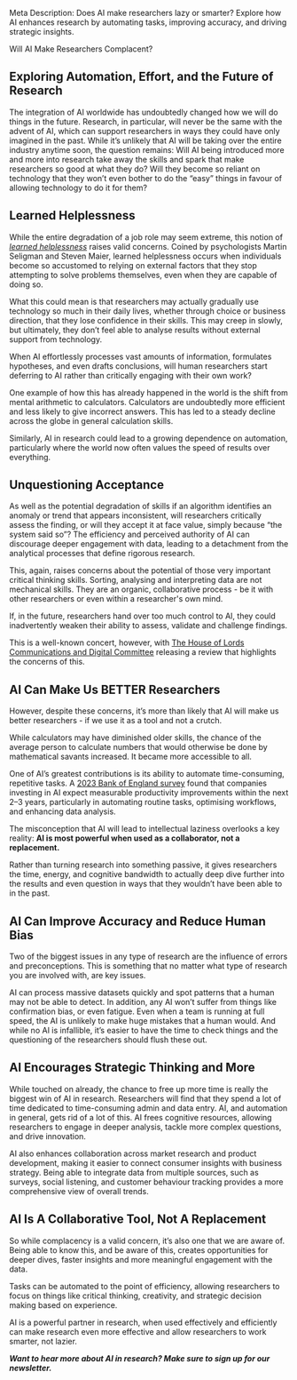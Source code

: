 Meta Description: Does AI make researchers lazy or smarter? Explore how AI enhances research by automating tasks, improving accuracy, and driving strategic insights\.

<a id="_a5nenw250y38"></a>Will AI Make Researchers Complacent? 

## <a id="_8pjyx9r9x9y"></a>Exploring Automation, Effort, and the Future of Research

The integration of AI worldwide has undoubtedly changed how we will do things in the future\. Research, in particular, will never be the same with the advent of AI, which can support researchers in ways they could have only imagined in the past\. While it’s unlikely that AI will be taking over the entire industry anytime soon, the question remains: Will AI being introduced more and more into research take away the skills and spark that make researchers so good at what they do? Will they become so reliant on technology that they won’t even bother to do the “easy” things in favour of allowing technology to do it for them?

## <a id="_rai1pk4m5zo"></a>Learned Helplessness

While the entire degradation of a job role may seem extreme, this notion of [*learned helplessness*](https://www.simplypsychology.org/learned-helplessness.html) raises valid concerns\. Coined by psychologists Martin Seligman and Steven Maier, learned helplessness occurs when individuals become so accustomed to relying on external factors that they stop attempting to solve problems themselves, even when they are capable of doing so\.

What this could mean is that researchers may actually gradually use technology so much in their daily lives, whether through choice or business direction, that they lose confidence in their skills\. This may creep in slowly, but ultimately, they don’t feel able to analyse results without external support from technology\.

  
When AI effortlessly processes vast amounts of information, formulates hypotheses, and even drafts conclusions, will human researchers start deferring to AI rather than critically engaging with their own work?

One example of how this has already happened in the world is the shift from mental arithmetic to calculators\. Calculators are undoubtedly more efficient and less likely to give incorrect answers\. This has led to a steady decline across the globe in general calculation skills\. 

Similarly, AI in research could lead to a growing dependence on automation, particularly where the world now often values the speed of results over everything\.

## <a id="_aaitcig1j5kc"></a>Unquestioning Acceptance

As well as the potential degradation of skills if an algorithm identifies an anomaly or trend that appears inconsistent, will researchers critically assess the finding, or will they accept it at face value, simply because “the system said so”? The efficiency and perceived authority of AI can discourage deeper engagement with data, leading to a detachment from the analytical processes that define rigorous research\.

This, again, raises concerns about the potential of those very important critical thinking skills\. Sorting, analysing and interpreting data are not mechanical skills\. They are an organic, collaborative process \- be it with other researchers or even within a researcher's own mind\.

If, in the future, researchers hand over too much control to AI, they could inadvertently weaken their ability to assess, validate and challenge findings\.

This is a well\-known concert, however, with [The House of Lords Communications and Digital Committee](https://publications.parliament.uk/pa/ld5803/ldselect/ldcomm/125/12502.htm) releasing a review that highlights the concerns of this\. 

## <a id="_4vuwpvnrndym"></a>AI Can Make Us BETTER Researchers

However, despite these concerns, it’s more than likely that AI will make us better researchers \- if we use it as a tool and not a crutch\.

While calculators may have diminished older skills, the chance of the average person to calculate numbers that would otherwise be done by mathematical savants increased\. It became more accessible to all\.

One of AI’s greatest contributions is its ability to automate time\-consuming, repetitive tasks\. A [2023 Bank of England survey](https://www.bankofengland.co.uk/bank-overground/2024/how-will-increasing-business-use-of-ai-affect-uk-labour-demand) found that companies investing in AI expect measurable productivity improvements within the next 2–3 years, particularly in automating routine tasks, optimising workflows, and enhancing data analysis\.

The misconception that AI will lead to intellectual laziness overlooks a key reality: __AI is most powerful when used as a collaborator, not a replacement\.__

Rather than turning research into something passive, it gives researchers the time, energy, and cognitive bandwidth to actually deep dive further into the results and even question in ways that they wouldn’t have been able to in the past\. 

## <a id="_vka9b6wdk42k"></a>AI Can Improve Accuracy and Reduce Human Bias

Two of the biggest issues in any type of research are the influence of errors and preconceptions\. This is something that no matter what type of research you are involved with, are key issues\.

AI can process massive datasets quickly and spot patterns that a human may not be able to detect\. In addition, any AI won’t suffer from things like confirmation bias, or even fatigue\. Even when a team is running at full speed, the AI is unlikely to make huge mistakes that a human would\. And while no AI is infallible, it’s easier to have the time to check things and the questioning of the researchers should flush these out\.

## <a id="_c6tan7mo5a1"></a>AI Encourages Strategic Thinking and More

While touched on already, the chance to free up more time is really the biggest win of AI in research\. Researchers will find that they spend a lot of time dedicated to time\-consuming admin and data entry\. AI, and automation in general, gets rid of a lot of this\. AI frees cognitive resources, allowing researchers to engage in deeper analysis, tackle more complex questions, and drive innovation\.

AI also enhances collaboration across market research and product development, making it easier to connect consumer insights with business strategy\. Being able to integrate data from multiple sources, such as surveys, social listening, and customer behaviour tracking provides a more comprehensive view of overall trends\. 

## <a id="_7mm0e5pkmmk1"></a>AI Is A Collaborative Tool, Not A Replacement

So while complacency is a valid concern, it’s also one that we are aware of\. Being able to know this, and be aware of this, creates opportunities for deeper dives, faster insights and more meaningful engagement with the data\. 

Tasks can be automated to the point of efficiency, allowing researchers to focus on things like critical thinking, creativity, and strategic decision making based on experience\. 

AI is a powerful partner in research, when used effectively and efficiently can make research even more effective and allow researchers to work smarter, not lazier\. 

__*Want to hear more about AI in research? Make sure to sign up for our newsletter\.*__

